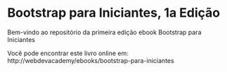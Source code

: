 # Bootstrap para Iniciantes, 1a Edição

Bem-vindo ao repositório da primeira edição ebook Bootstrap para Iniciantes

Você pode encontrar este livro online em: http://webdevacademy/ebooks/bootstrap-para-iniciantes